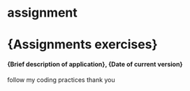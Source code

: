 # assignment
# {Assignments exercises}
#### {Brief description of application}, {Date of current version}
follow my coding practices thank you
